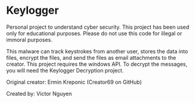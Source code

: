 # Keylogger
Personal project to understand cyber security. This project has been used only for educational purposes. Please do not use this code for illegal or immoral purposes.

This malware can track keystrokes from another user, stores the data into files, encrypt the files, and send the files as email attachments to the creator. This project requires the windows API. To decrypt the messages, you will need the Keylogger Decryption project.

Original creator: Ermin Kreponic (Creator69 on GitHub)

Created by: Victor Nguyen
